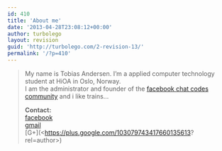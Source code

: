 ```yaml
---
id: 410
title: 'About me'
date: '2013-04-28T23:08:12+00:00'
author: turbolego
layout: revision
guid: 'http://turbolego.com/2-revision-13/'
permalink: '/?p=410'
---
```


> My name is Tobias Andersen. I’m a applied computer technology student at HiOA in Oslo, Norway.  
> I am the administrator and founder of the [facebook chat codes community](http://www.facebook.com/ChatCodes) and i like trains…
> 
> **Contact:**  
> [facebook](http://facebook.com/turbolego)  
> [gmail](mailto:turbolego@gmail.com)  
> [G+](<https://plus.google.com/103079743417660135613?
>    rel=author>)